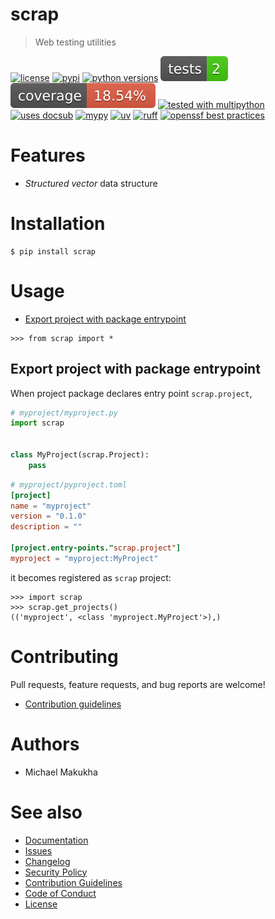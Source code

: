# scrap
<!-- docsub: begin -->
<!-- docsub: exec yq '"> " + .project.description' pyproject.toml -->
> Web testing utilities
<!-- docsub: end -->

<!-- docsub: begin -->
<!-- docsub: include docs/badges.md -->
[![license](https://img.shields.io/github/license/makukha/scrap.svg)](https://github.com/makukha/scrap/blob/main/LICENSE)
[![pypi](https://img.shields.io/pypi/v/scrap.svg#v0.0.0)](https://pypi.org/project/scrap)
[![python versions](https://img.shields.io/pypi/pyversions/scrap.svg)](https://pypi.org/project/scrap)
[![tests](https://raw.githubusercontent.com/makukha/scrap/v0.0.0/docs/img/badge/tests.svg)](https://github.com/makukha/scrap)
[![coverage](https://raw.githubusercontent.com/makukha/scrap/v0.0.0/docs/img/badge/coverage.svg)](https://github.com/makukha/scrap)
[![tested with multipython](https://img.shields.io/badge/tested_with-multipython-x)](https://github.com/makukha/multipython)
[![uses docsub](https://img.shields.io/endpoint?url=https://raw.githubusercontent.com/makukha/docsub/refs/heads/main/docs/badge/v1.json)](https://github.com/makukha/docsub)
[![mypy](https://img.shields.io/badge/type_checked-mypy-%231674b1)](http://mypy.readthedocs.io)
[![uv](https://img.shields.io/endpoint?url=https://raw.githubusercontent.com/astral-sh/uv/main/assets/badge/v0.json)](https://github.com/astral-sh/ruff)
[![ruff](https://img.shields.io/endpoint?url=https://raw.githubusercontent.com/astral-sh/ruff/main/assets/badge/v2.json)](https://github.com/astral-sh/ruff)
[![openssf best practices](https://www.bestpractices.dev/projects/10675/badge)](https://www.bestpractices.dev/projects/)
<!-- docsub: end -->


# Features

<!-- docsub: begin -->
<!-- docsub: include docs/features.md -->
- _Structured vector_ data structure
<!-- docsub: end -->


# Installation

```shell
$ pip install scrap
```


# Usage

<!-- docsub: begin #usage.md -->
<!-- docsub: include docs/usage.md -->
<!-- docsub: begin -->
<!-- docsub: x toc tests/test_usage.py 'Usage.*' -->
* [Export project with package entrypoint](#export-project-with-package-entrypoint)
<!-- docsub: end -->

```pycon
>>> from scrap import *
```

<!-- docsub: begin -->
<!-- docsub: x cases tests/test_usage.py 'Usage.*' -->
## Export project with package entrypoint

When project package declares entry point `scrap.project`,
```python
# myproject/myproject.py
import scrap


class MyProject(scrap.Project):
    pass
```
```toml
# myproject/pyproject.toml
[project]
name = "myproject"
version = "0.1.0"
description = ""

[project.entry-points."scrap.project"]
myproject = "myproject:MyProject"
```

it becomes registered as `scrap` project:

```pycon
>>> import scrap
>>> scrap.get_projects()
(('myproject', <class 'myproject.MyProject'>),)
```

<!-- docsub: end -->
<!-- docsub: end #usage.md -->


# Contributing

Pull requests, feature requests, and bug reports are welcome!

* [Contribution guidelines](https://github.com/makukha/scrap/blob/main/.github/CONTRIBUTING.md)


# Authors

* Michael Makukha


# See also

* [Documentation](https://github.com/makukha/scrap#readme)
* [Issues](https://github.com/makukha/scrap/issues)
* [Changelog](https://github.com/makukha/scrap/blob/main/CHANGELOG.md)
* [Security Policy](https://github.com/makukha/scrap/blob/main/.github/SECURITY.md)
* [Contribution Guidelines](https://github.com/makukha/scrap/blob/main/.github/CONTRIBUTING.md)
* [Code of Conduct](https://github.com/makukha/scrap/blob/main/.github/CODE_OF_CONDUCT.md)
* [License](https://github.com/makukha/scrap/blob/main/LICENSE)
